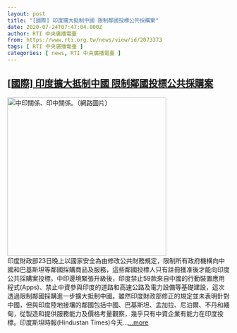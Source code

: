 ```yaml
---
layout: post
title: "[國際] 印度擴大抵制中國 限制鄰國投標公共採購案"
date: 2020-07-24T07:47:04.000Z
author: RTI 中央廣播電臺
from: https://www.rti.org.tw/news/view/id/2073373
tags: [ RTI 中央廣播電臺 ]
categories: [ news, RTI 中央廣播電臺 ]
---
```

<!--1595576824000-->
[[國際] 印度擴大抵制中國 限制鄰國投標公共採購案](https://www.rti.org.tw/news/view/id/2073373)
------

<div>
<img src="https://static.rti.org.tw/assets/thumbnails/2018/02/27/151973323566075.jpg" width="360" alt="中印關係、印中關係。（網路圖片）" title="中印關係、印中關係。（網路圖片）"><br>印度財政部23日晚上以國家安全為由修改公共財務規定，限制所有政府機構向中國和巴基斯坦等鄰國採購商品及服務，這些鄰國投標人只有註冊獲准後才能向印度公共採購案投標。中印邊境緊張升級後，印度禁止59款來自中國的行動裝置應用程式(Apps)、禁止中資參與印度的道路和高速公路及電力設備等基礎建設，這次透過限制鄰國採購進一步擴大抵制中國。雖然印度財政部修正的規定並未表明針對中國，但與印度陸地接壤的鄰國包括中國、巴基斯坦、孟加拉、尼泊爾、不丹和緬甸，從製造和提供服務能力及價格考量觀察，幾乎只有中資企業有能力在印度投標。印度斯坦時報(Hindustan Times)今天...<a target="_blank" href="https://www.rti.org.tw/news/view/id/2073373">...more</a>
</div>
